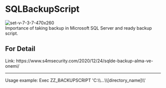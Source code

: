 # SQLBackupScript

![set-v-7-3-7-470x260](https://user-images.githubusercontent.com/81925511/168461961-4e8d4493-bb26-4415-98cd-210f24d74ea1.jpg)
<br>
Importance of taking backup in Microsoft SQL Server and ready backup script.
<h2>For Detail</h2>
Link: https://www.s4msecurity.com/2020/12/24/sqlde-backup-alma-ve-onemi/
<hr>
Usage example: Exec ZZ_BACKUPSCRIPT 'C:\\...\\[directory_name]\\'
